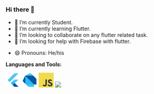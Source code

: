 ### Hi there 👋

<!--
**parmaraakash7/parmaraakash7** is a ✨ _special_ ✨ repository because its `README.md` (this file) appears on your GitHub profile.

Here are some ideas to get you started:
-->
- 🔭 I’m currently Student.
- 🌱 I’m currently learning Flutter.
- 👯 I’m looking to collaborate on any flutter related task.
- 🤔 I’m looking for help with Firebase with flutter.
<!--
- 💬 Ask me about ...
- 📫 How to reach me: ...
-->
- 😄 Pronouns: He/his
<!--
- ⚡ Fun fact: I love cricket more than coding.
-->

**Languages and Tools:**  

<code><img height="40" src="https://raw.githubusercontent.com/github/explore/80688e429a7d4ef2fca1e82350fe8e3517d3494d/topics/flutter/flutter.png"></code>
<code><img height="40" src="https://raw.githubusercontent.com/github/explore/80688e429a7d4ef2fca1e82350fe8e3517d3494d/topics/dart/dart.png"></code>
<code><img height="40" src="https://raw.githubusercontent.com/github/explore/80688e429a7d4ef2fca1e82350fe8e3517d3494d/topics/javascript/javascript.png"></code>
<code><img height="40" src="https://upload.wikimedia.org/wikipedia/en/thumb/3/30/Java_programming_language_logo.svg/1200px-Java_programming_language_logo.svg.png"></code>
